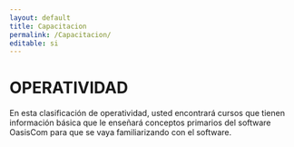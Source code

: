 ```yaml
---
layout: default
title: Capacitacion
permalink: /Capacitacion/
editable: si
---
```


# OPERATIVIDAD


En esta clasificación de operatividad, usted encontrará cursos que tienen información básica que le enseñará conceptos primarios del software OasisCom para que se vaya familiarizando con el software.

